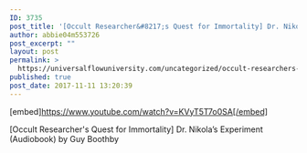 ```yaml
---
ID: 3735
post_title: '[Occult Researcher&#8217;s Quest for Immortality] Dr. Nikola’s Experiment (Audiobook)'
author: abbie04m553726
post_excerpt: ""
layout: post
permalink: >
  https://universalflowuniversity.com/uncategorized/occult-researchers-quest-for-immortality-dr-nikolas-experiment-audiobook/
published: true
post_date: 2017-11-11 13:20:39
---
```

[embed]https://www.youtube.com/watch?v=KVyT5T7o0SA[/embed]<br>
<p>[Occult Researcher's Quest for Immortality] Dr. Nikola’s Experiment (Audiobook) by Guy Boothby</p>